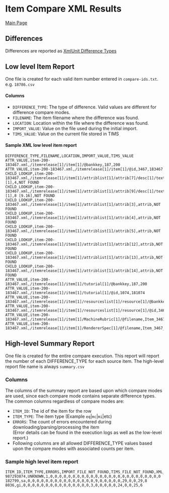 # Item Compare XML Results

[Main Page](../README.md)

## Differences
Differences are reported as [XmlUnit Difference Types](docs/difference-types.md)

## Low level Item Report
One file is created for each valid item number entered in `compare-ids.txt`. e.g. `18786.csv`

#### Columns
* `DIFFERENCE_TYPE`: The type of difference.  Valid values are different for difference compare modes.
* `FILENAME`: The item filename where the difference was found.
* `LOCATION`: Location within the file where the difference was found.
* `IMPORT_VALUE`: Value on the file used during the initial import.
* `TIMS_VALUE`: Value on the current file stored in TIMS

#### Sample XML low level item report 
```csv
DIFFERENCE_TYPE,FILENAME,LOCATION,IMPORT_VALUE,TIMS_VALUE
ATTR_VALUE,item-200-183467.xml,/itemrelease[1]/item[1]/@bankkey,187,200
ATTR_VALUE,item-200-183467.xml,/itemrelease[1]/item[1]/@id,3467,183467
CHILD_LOOKUP,item-200-183467.xml,/itemrelease[1]/item[1]/attriblist[1]/attrib[7]/desc[1]/text()[1],4,NOT FOUND
CHILD_LOOKUP,item-200-183467.xml,/itemrelease[1]/item[1]/attriblist[1]/attrib[9]/desc[1]/text()[1],8 [9.16],NOT FOUND
CHILD_LOOKUP,item-200-183467.xml,/itemrelease[1]/item[1]/attriblist[1]/attrib[3],attrib,NOT FOUND
CHILD_LOOKUP,item-200-183467.xml,/itemrelease[1]/item[1]/attriblist[1]/attrib[4],attrib,NOT FOUND
CHILD_LOOKUP,item-200-183467.xml,/itemrelease[1]/item[1]/attriblist[1]/attrib[5],attrib,NOT FOUND
CHILD_LOOKUP,item-200-183467.xml,/itemrelease[1]/item[1]/attriblist[1]/attrib[12],attrib,NOT FOUND
CHILD_LOOKUP,item-200-183467.xml,/itemrelease[1]/item[1]/attriblist[1]/attrib[13],attrib,NOT FOUND
CHILD_LOOKUP,item-200-183467.xml,/itemrelease[1]/item[1]/attriblist[1]/attrib[14],attrib,NOT FOUND
ATTR_VALUE,item-200-183467.xml,/itemrelease[1]/item[1]/tutorial[1]/@bankkey,187,200
ATTR_VALUE,item-200-183467.xml,/itemrelease[1]/item[1]/tutorial[1]/@id,1074,181074
ATTR_VALUE,item-200-183467.xml,/itemrelease[1]/item[1]/resourceslist[1]/resource[1]/@bankkey,187,200
ATTR_VALUE,item-200-183467.xml,/itemrelease[1]/item[1]/resourceslist[1]/resource[1]/@id,3468,600183467
ATTR_VALUE,item-200-183467.xml,/itemrelease[1]/item[1]/MachineRubric[1]/@filename,Item_3467_v0.qrx,Item_183467_v11.qrx
ATTR_VALUE,item-200-183467.xml,/itemrelease[1]/item[1]/RendererSpec[1]/@filename,Item_3467_v0.eax,Item_183467_v11.eax
```

## High-level Summary Report
One file is created for the entire compare execution. This report will report the number of each DIFFERENCE_TYPE for each source item. 
The high-level report file name is always `summary.csv`

### Columns
The columns of the summary report are based upon which compare modes are used, since each compare mode contains separate difference types.<br>
The common columns regardless of compare modes are:
* `ITEM_ID`: The id of the item for the row
* `ITEM_TYPE`: The item type (Example `eq`|`mc`|`mi`|etc)
* `ERRORS`: The count of errors encountered during downloading/parsing/processing the item<br>
  (Error details can be found in the execution logs as well as the low-level report.)
* Following columns are all allowed DIFFERENCE_TYPE values based upon the compare modes with associated counts per item.

### Sample high level item report 
```csv
ITEM_ID,ITEM_TYPE,ERRORS,IMPORT_FILE_NOT_FOUND,TIMS_FILE_NOT_FOUND,XML_VERSION,XML_STANDALONE,XML_ENCODING,HAS_DOCTYPE_DECLARATION,DOCTYPE_NAME,DOCTYPE_PUBLIC_ID,DOCTYPE_SYSTEM_ID,SCHEMA_LOCATION,NO_NAMESPACE_SCHEMA_LOCATION,NODE_TYPE,NAMESPACE_PREFIX,NAMESPACE_URI,TEXT_VALUE,PROCESSING_INSTRUCTION_TARGET,PROCESSING_INSTRUCTION_DATA,ELEMENT_TAG_NAME,ATTR_VALUE_EXPLICITLY_SPECIFIED,ELEMENT_NUM_ATTRIBUTES,ATTR_VALUE,CHILD_NODELIST_LENGTH,CHILD_NODELIST_SEQUENCE,CHILD_LOOKUP,ATTR_NAME_LOOKUP
987293874,UNKNOWN,1,0,0,0,0,0,0,0,0,0,0,0,0,0,0,0,0,0,0,0,0,0,0,0,0,0
182799,sa,0,0,0,0,0,0,0,0,0,0,0,0,0,0,0,9,0,0,0,0,0,29,0,0,29,8
8036,gi,0,0,0,0,0,0,0,0,0,0,0,0,0,0,0,3,0,0,0,0,0,24,0,0,25,6

```
